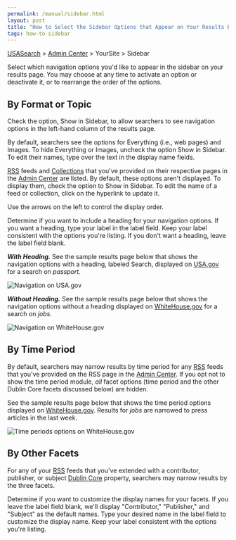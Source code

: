 ```yaml
---
permalink: /manual/sidebar.html
layout: post
title: "How to Select the Sidebar Options that Appear on Your Results Page"
tags: how-to sidebar
---
```

[USASearch](http://usasearch.howto.gov) > [Admin Center](http://search.usa.gov/affiliates/home) > YourSite > Sidebar

Select which navigation options you'd like to appear in the sidebar on your results page. You may choose at any time to activate an option or deactivate it, or to rearrange the order of the options.

## By Format or Topic

Check the option, Show in Sidebar, to allow searchers to see navigation options in the left-hand column of the results page.

By default, searchers see the options for Everything (i.e., web pages) and Images. To hide Everything or Images, uncheck the option Show in Sidebar. To edit their names, type over the text in the display name fields.

[RSS](/manual/rss.html) feeds and [Collections](/manual/collections.html) that you've provided on their respective pages in the [Admin Center](http://search.usa.gov/affiliates/home) are listed. By default, these options aren't displayed. To display them, check the option to Show in Sidebar. To edit the name of a feed or collection, click on the hyperlink to update it.

Use the arrows on the left to control the display order.

Determine if you want to include a heading for your navigation options. If you want a heading, type your label in the label field. Keep your label consistent with the options you're listing. If you don't want a heading, leave the label field blank.

***With Heading.*** See the sample results page below that shows the navigation options with a heading, labeled Search, displayed on [USA.gov](http://www.usa.gov) for a search on *passport.*

![Navigation on USA.gov](http://f22818b4dfc10241d8a3-f1564c64756a8cfee25b6b19953b1d23.r31.cf2.rackcdn.com/tumblr_m1poxc8r0y1qid15q.png)

***Without Heading.*** See the sample results page below that shows the navigation options without a heading displayed on [WhiteHouse.gov](http://www.whitehouse.gov/) for a search on *jobs.*

![Navigation on WhiteHouse.gov](http://f22818b4dfc10241d8a3-f1564c64756a8cfee25b6b19953b1d23.r31.cf2.rackcdn.com/tumblr_m1pp3zFY2d1qid15q.png)

## By Time Period

By default, searchers may narrow results by time period for any [RSS](/manual/rss.html) feeds that you've provided on the RSS page in the [Admin Center](http://search.usa.gov/affiliates/home). If you opt not to show the time period module, *all* facet options (time period and the other Dublin Core facets discussed below) are hidden.

See the sample results page below that shows the time period options displayed on [WhiteHouse.gov](http://www.whitehouse.gov/). Results for *jobs* are narrowed to press articles in the last week.

![Time periods options on WhiteHouse.gov](http://f22818b4dfc10241d8a3-f1564c64756a8cfee25b6b19953b1d23.r31.cf2.rackcdn.com/tumblr_m1ppt9oMt31qid15q.png)

## By Other Facets

For any of your [RSS](/manual/rss.html) feeds that you've extended with a contributor, publisher, or subject [Dublin Core](http://dublincore.org/documents/dcmi-terms/) property, searchers may narrow results by the three facets.

Determine if you want to customize the display names for your facets. If you leave the label field blank, we'll display "Contributor," "Publisher," and "Subject" as the default names. Type your desired name in the label field to customize the display name. Keep your label consistent with the options you're listing.